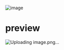 ![image](https://github.com/user-attachments/assets/8043995b-407a-4372-8594-2cf23bfe19be)

# preview

![Uploading image.png…]()
